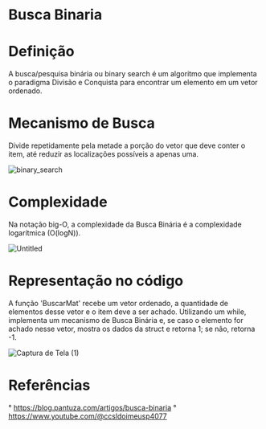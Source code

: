 # Busca Binaria
# Definição
A busca/pesquisa binária ou binary search é um algoritmo que implementa o paradigma Divisão e Conquista para encontrar um elemento em um vetor ordenado.

# Mecanismo de Busca
Divide repetidamente pela metade a porção do vetor que deve conter o item, até reduzir as localizações possíveis a apenas uma.

![binary_search](https://user-images.githubusercontent.com/119773339/228894541-5cee9541-c321-4678-b6fc-f6252c93cc06.jpg)

# Complexidade
Na notação big-O, a complexidade da Busca Binária é a complexidade logarítmica (O(logN)).

![Untitled](https://user-images.githubusercontent.com/119773339/228895974-a9b4c894-5bce-4d98-99d8-5dbae6d23639.png)

# Representação no código
A função 'BuscarMat' recebe um vetor ordenado, a quantidade de elementos desse vetor e o item deve a ser achado. Utilizando um while, implementa um mecanismo de Busca Binária e, se caso o elemento for achado nesse vetor, mostra os dados da struct e retorna 1; se não, retorna -1.

![Captura de Tela (1)](https://user-images.githubusercontent.com/119773339/228899805-a4346d26-7c8b-4e05-873c-e1e0cfbcf933.png)

# Referências
° https://blog.pantuza.com/artigos/busca-binaria
° https://www.youtube.com/@ccsldoimeusp4077

